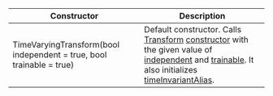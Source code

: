 Constructor | Description
--- | ---
TimeVaryingTransform(bool independent = true, bool trainable = true) | Default constructor. Calls [Transform](../transform/transform.md) [constructor](../transform/constructors.md) with the given value of [independent](../transform/members.md#independent) and [trainable](../transform/members.md#trainable). It also initializes [timeInvariantAlias](members.md#timeinvariantalias).